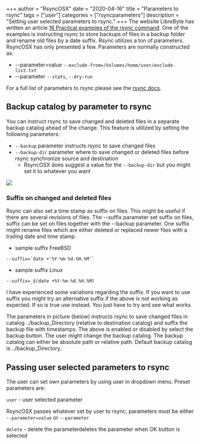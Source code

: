 +++
author = "RsyncOSX"
date = "2020-04-16"
title =  "Parameters to rsync"
tags = ["user"]
categories = ["rsyncparameters"]
description = "Setting user selected parameters to rsync."
+++
The website LibreByte has written an article [16 Practical examples of the rsync command](http://www.librebyte.net/en/gnulinux/14-practical-examples-of-the-rsync-command/). One of the examples is instructing rsync to store backups of files in a backup folder and rename old files by a date suffix. Rsync utilizes a ton of parameters. RsyncOSX has only presented a few. Parameters are normally constructed as:

- --parameter=value `--exclude-from=/Volumes/home/user/exclude-list.txt`
- --parameter `--stats`, `--dry-run`

For a full list of parameters to rsync please see the [rsync docs](https://download.samba.org/pub/rsync/rsync.html).

## Backup catalog by parameter to rsync

You can instruct rsync to save changed and deleted files in a separate backup catalog ahead of the change. This feature is utilized by setting the following parameters:

- `--backup` parameter instructs rsync to save changed files
- `--backup-dir` parameter where to save changed or deleted files before rsync synchronize source and destination
	- RsyncOSX does suggest a value for the `--backup-dir` but you might set it to whatever you want

![](/images/RsyncOSX/master/rsync/rsync.png)

### Suffix on changed and deleted files

Rsync can also set a time stamp as suffix on files. This might be useful if there are several revisions of files. The --suffix parameter set suffix on files, suffix can be set on files together with the --backup parameter. One suffix might rename files which are either deleted or replaced newer files with a trailing date and time stamp.

- sample suffix FreeBSD
```
--suffix=`date +'%Y-%m-%d.%H.%M'`
```
- sample suffix Linux
```
--suffix=_$(date +%Y-%m-%d.%H.%M)
```

I have experienced some variations regarding the suffix. If you want to use suffix you might try an alternative suffix if the above is not working as expected. If so is true use  instead. You just have to try and see what works

The parameters in picture (below) instructs rsync to save changed files in catalog ../backup_Directory (relative to destination catalog) and suffix the backup file with timestamps. The above is enabled or disabled by select the backup button. The user might change the backup catalog. The backup catalog can either be absolute path or relative path. Default backup catalog is ../backup_Directory.

## Passing user selected parameters to rsync

The user can set own parameters by using user in dropdown menu. Preset parameters are:

`user`  - user selected parameter

RsyncOSX passes whatever set by user to rsync, parameters must be either `--parameter=value` or `--parameter`

`delete` - delete the parameterdeletes the parameter when OK button is selected
